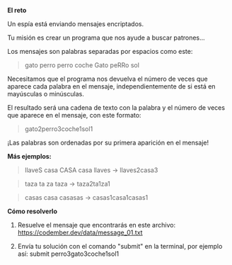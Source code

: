 **El reto**

Un espía está enviando mensajes encriptados.

Tu misión es crear un programa que nos ayude a buscar patrones...

Los mensajes son palabras separadas por espacios como este:
> gato perro perro coche Gato peRRo sol

Necesitamos que el programa nos devuelva el número de veces que aparece cada palabra en el mensaje, independientemente de si está en mayúsculas o minúsculas.

El resultado será una cadena de texto con la palabra y el número de veces que aparece en el mensaje, con este formato:
> gato2perro3coche1sol1

¡Las palabras son ordenadas por su primera aparición en el mensaje!

**Más ejemplos:**

> llaveS casa CASA casa llaves -> llaves2casa3

> taza ta za taza -> taza2ta1za1

> casas casa casasas -> casas1casa1casas1

**Cómo resolverlo**
1. Resuelve el mensaje que encontrarás en este archivo: https://codember.dev/data/message_01.txt

2. Envía tu solución con el comando "submit" en la terminal, por ejemplo así:
submit perro3gato3coche1sol1